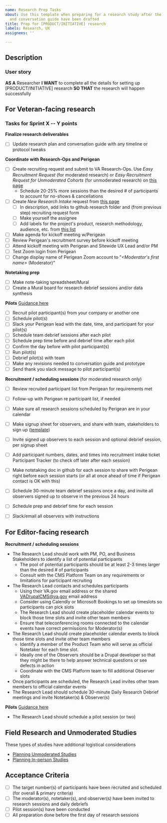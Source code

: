 ```yaml
---
name: Research Prep Tasks
about: Use this template when preparing for a research study after the research plan
  and conversation guide have been drafted
title: Prep for [PRODUCT/INITIATIVE] research
labels: Research, UX
assignees: ''

---
```


## Description

### User story
**AS A** Researcher
**I WANT** to complete all the details for setting up [PRODUCT/INITIATIVE] research
**SO THAT** the research will happen successfully

## For Veteran-facing research 
### Tasks for Sprint X -- Y points
**Finalize research deliverables**
- [ ] Update research plan and conversation guide with any timeline or protocol tweaks

**Coordinate with Research-Ops and Perigean**
- [ ] Create recruiting request and submit to VA Research-Ops. Use *Easy Recruitment Request* (for moderated research) or *Easy Recruitment Request for Unmoderated Cohorts* (for unmoderated research) on [this page](https://github.com/department-of-veterans-affairs/va.gov-research-repository/issues/new/choose)
  - Schedule 20-25% more sessions than the desired # of participants to account for no-shows & cancellations 
- [ ] Create *New Research Intake* request from [this page](https://github.com/department-of-veterans-affairs/va.gov-research-repository/issues/new/choose)
  - [ ] In description, add links to github research folder and (from previous step) recruiting request form
  - [ ] Make yourself the assignee
  - [ ] Add labels for the project's product, research methodology, audience, etc. from [this list](https://github.com/department-of-veterans-affairs/va.gov-research-repository/labels?page=1&sort=name-asc)
- [ ] Make agenda for kickoff meeting w/Perigean
- [ ] Review Perigean's recruitment survey before kickoff meeting
- [ ] Attend kickoff meeting with Perigean and Sitewide UX Lead and/or PM
- [ ] Test Zoom login from Perigean 
- [ ] Change display name of Perigean Zoom account to "*<Moderator's first name>* (Moderator)" 

**Notetaking prep**
- [ ] Make note-taking spreadsheet/Mural
- [ ] Create a Mural board for research debrief sessions and/or data synthesis

**Pilots** 
[Guidance here](https://depo-platform-documentation.scrollhelp.site/research-design/research-checklist#Researchchecklist-4-Run-a-pilot-session4.Runapilotsession)
- [ ] Recruit pilot participant(s) from your company or another one
- [ ] Schedule pilot(s) 
- [ ] Slack your Perigean lead with the date, time, and participant for your pilot(s)
- [ ] Schedule team debrief sessions after each pilot 
- [ ] Schedule prep time before and debrief time after each pilot 
- [ ] Confirm the day before with pilot participant(s) 
- [ ] Run pilot(s) 
- [ ] Debrief pilot(s) with team
- [ ] Make any revisions needed to conversation guide and prototype
- [ ] Send thank you slack message to pilot participant(s) 

**Recruitment / scheduling sessions** (for moderated research only)
- [ ] Review recruited participant list from Perigean for requirements met
- [ ] Follow-up with Perigean re participant list, if needed
- [ ] Make sure all research sessions scheduled by Perigean are in your calendar
- [ ] Make signup sheet for observers, and share with team, stakeholders to sign up ([template](https://github.com/department-of-veterans-affairs/va.gov-team/blob/master/products/facilities/regional-offices/research/observer_schedule_template.xlsx))
- [ ] Invite signed up observers to each session and optional debrief session, per signup sheet
- [ ] Add participant numbers, dates, and times into recruitment intake ticket Participant Tracker (to check off later after each session) 
- [ ] Make notetaking doc in github for each session to share with Perigean right before each session starts (or all at once ahead of time if Perigean contact is OK with this)
- [ ] Schedule 30-minute team debrief sessions once a day, and invite all observers signed up to observe in the previous 24 hours
- [ ] Schedule prep and debrief time for each session
- [ ] Slack/email all observers with instructions



## For Editor-facing research

**Recruitment / scheduling sessions** 
* The Research Lead should work with PM, PO, and Business Stakeholders to identify a list of potential participants
  * The pool of potential participants should be at least 2-3 times larger than the desired # of participants
  * Consult with the CMS Platform Team on any requirements or limitations for participant recruiting
* The Research Lead contacts and schedules participants 
  * Using their VA.gov email address or the shared VADrupalCMS@va.gov email address
  * Consider using Calendly or Microsoft Bookings to set up timeslots so participants can pick slots
  * The Research Lead should create placeholder calendar events to block those time slots and invite other team members
  * Ensure that teleconferencing rooms connected to the calendar events have correct permissions for Moderator(s)
* The Research Lead should create placeholder calendar events to block those time slots and invite other team members 
  * Identify a member of the Product Team who will serve as official Notetaker for each time slot. 
  * Ideally one of the Observers should be a Drupal developer so that they might be there to help answer technical questions or see defects in action
  * Coordinate with the CMS Platform team to fill additional Observer slots
* Once participants are scheduled, the Research Lead invites other team members to official calendar events
* The Research Lead should schedule 30-minute Daily Research Debrief meetings and invite Notetaker(s) & Observer(s)

**Pilots** 
[Guidance here](https://depo-platform-documentation.scrollhelp.site/research-design/research-checklist#Researchchecklist-4-Run-a-pilot-session4.Runapilotsession)
* The Research Lead should schedule a pilot session (or two)

## Field Research and Unmoderated Studies
These types of studies have additional logistical considerations
* [Planning Unmoderated Studies](https://depo-platform-documentation.scrollhelp.site/research-design/planning-unmoderated-studies)
* [Planning In-person Studies](https://depo-platform-documentation.scrollhelp.site/research-design/recruiting-participants#RecruitingParticipants-In-personmoderatedstudies)

## Acceptance Criteria
- [ ] The target number(s) of participants have been recruited and scheduled (for overall & primary criteria)
- [ ] The moderator(s), notetaker(s), and observer(s) have been invited to research sessions and daily debriefs
- [ ] Pilot session(s) have been conducted
- [ ] All preparation done before the first day of research sessions
